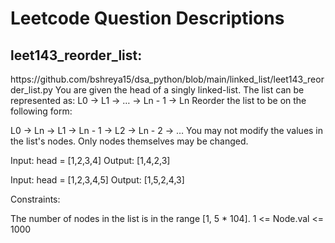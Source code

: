 <h1> Leetcode Question Descriptions</h1>

<h2>leet143_reorder_list: </h2>
<a>https://github.com/bshreya15/dsa_python/blob/main/linked_list/leet143_reorder_list.py</a>
You are given the head of a singly linked-list. The list can be represented as:
L0 → L1 → … → Ln - 1 → Ln
Reorder the list to be on the following form:

L0 → Ln → L1 → Ln - 1 → L2 → Ln - 2 → …
You may not modify the values in the list's nodes. Only nodes themselves may be changed.

Input: head = [1,2,3,4]
Output: [1,4,2,3]

Input: head = [1,2,3,4,5]
Output: [1,5,2,4,3]
 
Constraints:

The number of nodes in the list is in the range [1, 5 * 104].
1 <= Node.val <= 1000
